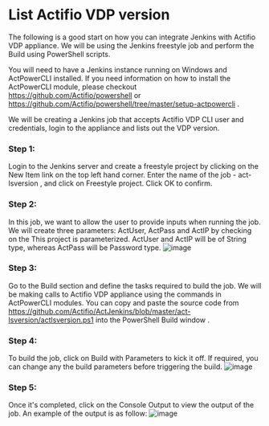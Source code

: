 # List Actifio VDP version

The following is a good start on how you can integrate Jenkins with Actifio VDP appliance. We will be using the Jenkins freestyle job and perform the Build using PowerShell scripts.

You will need to have a Jenkins instance running on Windows and ActPowerCLI installed. If you need information on how to install the ActPowerCLI module, please checkout https://github.com/Actifio/powershell or https://github.com/Actifio/powershell/tree/master/setup-actpowercli .

We will be creating a Jenkins job that accepts Actifio VDP CLI user and credentials, login to the appliance and lists out the VDP version.

### Step 1:
Login to the Jenkins server and create a freestyle project by clicking on the New Item link on the top left hand corner. Enter the name of the job - act-lsversion , and click on Freestyle project. Click OK to confirm.

### Step 2:
In this job, we want to allow the user to provide inputs when running the job. We will create three parameters: ActUser, ActPass and ActIP by checking on the This project is parameterized. ActUser and ActIP will be of String type, whereas ActPass will be Password type.
![image](https://user-images.githubusercontent.com/17056169/70215213-206e0780-1791-11ea-8749-e612266cc0b7.png)

### Step 3:
Go to the Build section and define the tasks required to build the job. We will be making calls to Actifio VDP appliance using the commands in ActPowerCLI modules. You can copy and paste the source code from https://github.com/Actifio/ActJenkins/blob/master/act-lsversion/actlsversion.ps1 into the PowerShell Build window .

### Step 4:
To build the job, click on Build with Parameters to kick it off. If required, you can change any the build parameters before triggering the build. 
![image](https://user-images.githubusercontent.com/17056169/70215366-6fb43800-1791-11ea-907c-89c8ba525145.png)

### Step 5:
Once it's completed, click on the Console Output to view the output of the job. An example of the output is as follow:
![image](https://user-images.githubusercontent.com/17056169/70215685-24e6f000-1792-11ea-8326-a1e1a96f2604.png)
